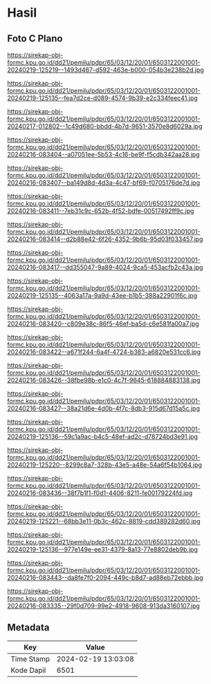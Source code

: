# Hasil

## Foto C Plano

https://sirekap-obj-formc.kpu.go.id/dd21/pemilu/pdpr/65/03/12/20/01/6503122001001-20240219-125219--1493d467-d592-463e-b000-054b3e238b2d.jpg

https://sirekap-obj-formc.kpu.go.id/dd21/pemilu/pdpr/65/03/12/20/01/6503122001001-20240219-125135--fea7d2ce-d089-4574-9b39-e2c334feec41.jpg

https://sirekap-obj-formc.kpu.go.id/dd21/pemilu/pdpr/65/03/12/20/01/6503122001001-20240217-012802--1c49d680-bbdd-4b7d-9651-3570e8d6029a.jpg

https://sirekap-obj-formc.kpu.go.id/dd21/pemilu/pdpr/65/03/12/20/01/6503122001001-20240216-083404--a07051ee-5b53-4c16-be9f-f5cdb342aa28.jpg

https://sirekap-obj-formc.kpu.go.id/dd21/pemilu/pdpr/65/03/12/20/01/6503122001001-20240216-083407--ba149d8d-4d3a-4c47-bf69-f0705176de7d.jpg

https://sirekap-obj-formc.kpu.go.id/dd21/pemilu/pdpr/65/03/12/20/01/6503122001001-20240216-083411--7eb31c9c-652b-4f52-bdfe-00517492ff9c.jpg

https://sirekap-obj-formc.kpu.go.id/dd21/pemilu/pdpr/65/03/12/20/01/6503122001001-20240216-083414--d2b88e42-6f26-4352-9b6b-95d03f033457.jpg

https://sirekap-obj-formc.kpu.go.id/dd21/pemilu/pdpr/65/03/12/20/01/6503122001001-20240216-083417--dd355047-9a89-4024-9ca5-453acfb2c43a.jpg

https://sirekap-obj-formc.kpu.go.id/dd21/pemilu/pdpr/65/03/12/20/01/6503122001001-20240219-125135--4063a17a-9a9d-43ee-b1b5-388a22901f6c.jpg

https://sirekap-obj-formc.kpu.go.id/dd21/pemilu/pdpr/65/03/12/20/01/6503122001001-20240216-083420--c809e38c-86f5-46ef-ba5d-c6e581fa00a7.jpg

https://sirekap-obj-formc.kpu.go.id/dd21/pemilu/pdpr/65/03/12/20/01/6503122001001-20240216-083422--a671f244-6a4f-4724-b383-a6820e531cc6.jpg

https://sirekap-obj-formc.kpu.go.id/dd21/pemilu/pdpr/65/03/12/20/01/6503122001001-20240216-083426--38fbe98b-e1c0-4c7f-9645-618884883138.jpg

https://sirekap-obj-formc.kpu.go.id/dd21/pemilu/pdpr/65/03/12/20/01/6503122001001-20240216-083427--38a21d6e-4d0b-4f7c-8db3-915d67d15a5c.jpg

https://sirekap-obj-formc.kpu.go.id/dd21/pemilu/pdpr/65/03/12/20/01/6503122001001-20240219-125136--59c1a9ac-b4c5-48ef-ad2c-d78724bd3e91.jpg

https://sirekap-obj-formc.kpu.go.id/dd21/pemilu/pdpr/65/03/12/20/01/6503122001001-20240219-125220--8299c8a7-328b-43e5-a48e-54a6f54b1064.jpg

https://sirekap-obj-formc.kpu.go.id/dd21/pemilu/pdpr/65/03/12/20/01/6503122001001-20240216-083436--38f7b1f1-f0d1-4406-8211-fe00179224fd.jpg

https://sirekap-obj-formc.kpu.go.id/dd21/pemilu/pdpr/65/03/12/20/01/6503122001001-20240219-125221--68bb3e11-0b3c-462c-8819-cdd389282d60.jpg

https://sirekap-obj-formc.kpu.go.id/dd21/pemilu/pdpr/65/03/12/20/01/6503122001001-20240219-125136--977e149e-ee31-4379-8a13-77e8802deb9b.jpg

https://sirekap-obj-formc.kpu.go.id/dd21/pemilu/pdpr/65/03/12/20/01/6503122001001-20240216-083443--da8fe7f0-2094-449c-b8d7-ad88eb72ebbb.jpg

https://sirekap-obj-formc.kpu.go.id/dd21/pemilu/pdpr/65/03/12/20/01/6503122001001-20240216-083335--29f0d709-99e2-4918-9608-913da3160107.jpg


## Metadata

| Key        | Value               |
| ---------- | ------------------- |
| Time Stamp | 2024-02-19 13:03:08 |
| Kode Dapil | 6501                |



